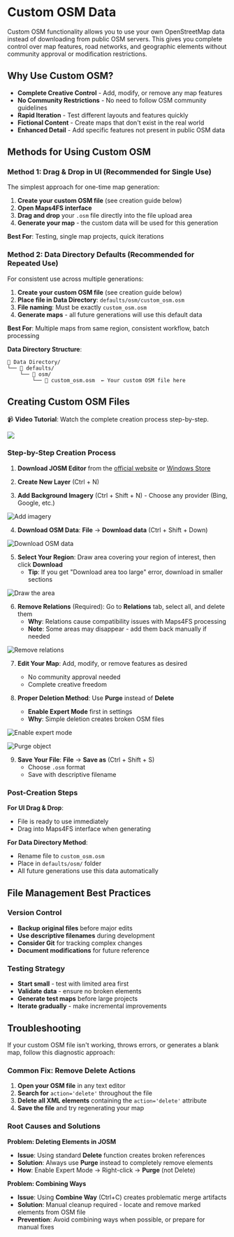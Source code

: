 # Custom OSM Data

Custom OSM functionality allows you to use your own OpenStreetMap data instead of downloading from public OSM servers. This gives you complete control over map features, road networks, and geographic elements without community approval or modification restrictions.

## Why Use Custom OSM?

- **Complete Creative Control** - Add, modify, or remove any map features
- **No Community Restrictions** - No need to follow OSM community guidelines
- **Rapid Iteration** - Test different layouts and features quickly
- **Fictional Content** - Create maps that don't exist in the real world
- **Enhanced Detail** - Add specific features not present in public OSM data

## Methods for Using Custom OSM

### Method 1: Drag & Drop in UI (Recommended for Single Use)
The simplest approach for one-time map generation:

1. **Create your custom OSM file** (see creation guide below)
2. **Open Maps4FS interface**
3. **Drag and drop** your `.osm` file directly into the file upload area
4. **Generate your map** - the custom data will be used for this generation

**Best For**: Testing, single map projects, quick iterations

### Method 2: Data Directory Defaults (Recommended for Repeated Use)
For consistent use across multiple generations:

1. **Create your custom OSM file** (see creation guide below)
2. **Place file in Data Directory**: `defaults/osm/custom_osm.osm`
3. **File naming**: Must be exactly `custom_osm.osm`
4. **Generate maps** - all future generations will use this default data

**Best For**: Multiple maps from same region, consistent workflow, batch processing

**Data Directory Structure**:
```
📁 Data Directory/
└── 📂 defaults/
    └── 📂 osm/
        └── 📄 custom_osm.osm  ← Your custom OSM file here
```

## Creating Custom OSM Files

📹 **Video Tutorial**: Watch the complete creation process step-by-step.

<a href="https://www.youtube.com/watch?v=duTXvkIiECY" target="_blank"><img src="https://github.com/user-attachments/assets/8e130247-57f2-4d0a-9a9a-a13fa847c0d8"/></a>

### Step-by-Step Creation Process

1. **Download JOSM Editor** from the [official website](https://josm.openstreetmap.de/) or [Windows Store](https://apps.microsoft.com/detail/xpfcg1gv0wwgzx)

2. **Create New Layer** (Ctrl + N)

3. **Add Background Imagery** (Ctrl + Shift + N) - Choose any provider (Bing, Google, etc.)

![Add imagery](https://github.com/user-attachments/assets/8b6f0a68-821f-42d4-aff7-fda56485c175)

4. **Download OSM Data**: **File** → **Download data** (Ctrl + Shift + Down)

![Download OSM data](https://github.com/user-attachments/assets/35b78426-73f8-4332-94dc-952510e025f1)

5. **Select Your Region**: Draw area covering your region of interest, then click **Download**
   - **Tip**: If you get "Download area too large" error, download in smaller sections

![Draw the area](https://github.com/user-attachments/assets/ba033f1a-adcb-4215-9852-4f01dfe1e4ef)

6. **Remove Relations** (Required): Go to **Relations** tab, select all, and delete them
   - **Why**: Relations cause compatibility issues with Maps4FS processing
   - **Note**: Some areas may disappear - add them back manually if needed

![Remove relations](https://github.com/user-attachments/assets/65e1ef68-fdc2-4117-8032-2429cbaeb574)

7. **Edit Your Map**: Add, modify, or remove features as desired
   - No community approval needed
   - Complete creative freedom

8. **Proper Deletion Method**: Use **Purge** instead of **Delete**
   - **Enable Expert Mode** first in settings
   - **Why**: Simple deletion creates broken OSM files

![Enable expert mode](https://github.com/user-attachments/assets/eaee73df-76bb-48db-be6b-d4ddb7c5ea7c)

![Purge object](https://github.com/user-attachments/assets/75c90888-cf6d-437b-906f-89b029350044)

9. **Save Your File**: **File** → **Save as** (Ctrl + Shift + S)
   - Choose `.osm` format
   - Save with descriptive filename

### Post-Creation Steps

**For UI Drag & Drop**:
- File is ready to use immediately
- Drag into Maps4FS interface when generating

**For Data Directory Method**:
- Rename file to `custom_osm.osm` 
- Place in `defaults/osm/` folder
- All future generations use this data automatically

## File Management Best Practices

### **Version Control**
- **Backup original files** before major edits
- **Use descriptive filenames** during development
- **Consider Git** for tracking complex changes
- **Document modifications** for future reference

### **Testing Strategy**
- **Start small** - test with limited area first
- **Validate data** - ensure no broken elements
- **Generate test maps** before large projects
- **Iterate gradually** - make incremental improvements

## Troubleshooting

If your custom OSM file isn't working, throws errors, or generates a blank map, follow this diagnostic approach:

### Common Fix: Remove Delete Actions

1. **Open your OSM file** in any text editor
2. **Search for** `action='delete'` throughout the file
3. **Delete all XML elements** containing the `action='delete'` attribute
4. **Save the file** and try regenerating your map

### Root Causes and Solutions

**Problem: Deleting Elements in JOSM**
- **Issue**: Using standard **Delete** function creates broken references
- **Solution**: Always use **Purge** instead to completely remove elements
- **How**: Enable Expert Mode → Right-click → **Purge** (not Delete)

**Problem: Combining Ways**
- **Issue**: Using **Combine Way** (Ctrl+C) creates problematic merge artifacts  
- **Solution**: Manual cleanup required - locate and remove marked elements from OSM file
- **Prevention**: Avoid combining ways when possible, or prepare for manual fixes
